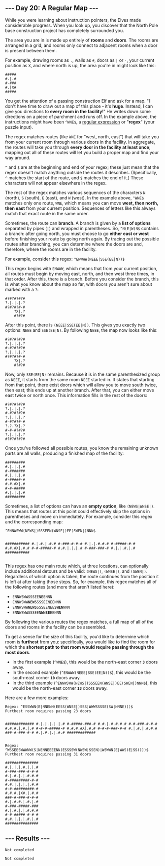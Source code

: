 <article class="day-desc"><h2>--- Day 20: A Regular Map ---</h2><p>While you were learning about instruction pointers, the Elves made considerable progress. When you look up, you discover that the North Pole base construction project has completely surrounded you.</p>
<p>The area you are in is made up entirely of <b>rooms</b> and <b>doors</b>. The rooms are arranged in a grid, and rooms only connect to adjacent rooms when a door is present between them.</p>
<p>For example, drawing rooms as <code>.</code>, walls as <code>#</code>, doors as <code>|</code> or <code>-</code>, your current position as <code>X</code>, and where north is up, the area you're in might look like this:</p>
<pre><code>#####
#.|.#
#-###
#.|X#
#####
</code></pre>
<p>You get the attention of a passing construction Elf and ask for a map. "I don't have time to draw out a map of this place - it's <b>huge</b>. Instead, I can give you directions to <b>every room in the facility</b>!" He writes down some directions on a piece of parchment and runs off. In the example above, the instructions might have been <code>^WNE$</code>, a <a href="https://en.wikipedia.org/wiki/Regular_expression">regular expression</a> or "<b>regex</b>" (your puzzle input).</p>
<p>The regex matches routes (like <code>WNE</code> for "west, north, east") that will take you from your current room through various doors in the facility. In aggregate, the routes will take you through <b>every door in the facility at least once</b>; mapping out all of these routes will let you build a proper map and find your way around.</p>
<p><code>^</code> and <code>$</code> are at the beginning and end of your regex; these just mean that the regex doesn't match anything outside the routes it describes. (Specifically, <code>^</code> matches the start of the route, and <code>$</code> matches the end of it.) These characters will not appear elsewhere in the regex.</p>
<p>The rest of the regex matches various sequences of the characters <code>N</code> (north), <code>S</code> (south), <code>E</code> (east), and <code>W</code> (west). In the example above, <code>^WNE$</code> matches only one route, <code>WNE</code>, which means you can move <b>west, then north, then east</b> from your current position. Sequences of letters like this always match that exact route in the same order.</p>
<p>Sometimes, the route can <b>branch</b>. A branch is given by a <b>list of options</b> separated by pipes (<code>|</code>) and wrapped in parentheses. So, <code>^N(E|W)N$</code> contains a branch: after going north, you must choose to go <b>either east or west</b> before finishing your route by going north again. By tracing out the possible routes after branching, you can determine where the doors are and, therefore, where the rooms are in the facility.</p>
<p>For example, consider this regex: <code>^ENWWW(NEEE|SSE(EE|N))$</code></p>
<p>This regex begins with <code>ENWWW</code>, which means that from your current position, all routes must begin by moving east, north, and then west three times, in that order. After this, there is a branch.  Before you consider the branch, this is what you know about the map so far, with doors you aren't sure about marked with a <code>?</code>:</p>
<pre><code>#?#?#?#?#
?.|.|.|.?
#?#?#?#-#
    ?X|.?
    #?#?#
</code></pre>
<p>After this point, there is <code>(NEEE|SSE(EE|N))</code>. This gives you exactly two options: <code>NEEE</code> and <code>SSE(EE|N)</code>. By following <code>NEEE</code>, the map now looks like this:</p>
<pre><code>#?#?#?#?#
?.|.|.|.?
#-#?#?#?#
?.|.|.|.?
#?#?#?#-#
    ?X|.?
    #?#?#
</code></pre>
<p>Now, only <code>SSE(EE|N)</code> remains. Because it is in the same parenthesized group as <code>NEEE</code>, it starts from the same room <code>NEEE</code> started in. It states that starting from that point, there exist doors which will allow you to move south twice, then east; this ends up at another branch. After that, you can either move east twice or north once. This information fills in the rest of the doors:</p>
<pre><code>#?#?#?#?#
?.|.|.|.?
#-#?#?#?#
?.|.|.|.?
#-#?#?#-#
?.?.?X|.?
#-#-#?#?#
?.|.|.|.?
#?#?#?#?#
</code></pre>
<p>Once you've followed all possible routes, you know the remaining unknown parts are all walls, producing a finished map of the facility:</p>
<pre><code>#########
#.|.|.|.#
#-#######
#.|.|.|.#
#-#####-#
#.#.#X|.#
#-#-#####
#.|.|.|.#
#########
</code></pre>
<p>Sometimes, a list of options can have an <b>empty option</b>, like <code>(NEWS|WNSE|)</code>. This means that routes at this point could effectively skip the options in parentheses and move on immediately.  For example, consider this regex and the corresponding map:</p>
<pre><code>^ENNWSWW(NEWS|)SSSEEN(WNSE|)EE(SWEN|)NNN$

###########
#.|.#.|.#.#
#-###-#-#-#
#.|.|.#.#.#
#-#####-#-#
#.#.#X|.#.#
#-#-#####-#
#.#.|.|.|.#
#-###-###-#
#.|.|.#.|.#
###########
</code></pre>
<p>This regex has one main route which, at three locations, can optionally include additional detours and be valid: <code>(NEWS|)</code>, <code>(WNSE|)</code>, and <code>(SWEN|)</code>. Regardless of which option is taken, the route continues from the position it is left at after taking those steps. So, for example, this regex matches all of the following routes (and more that aren't listed here):</p>
<ul>
<li><code>ENNWSWWSSSEENEENNN</code></li>
<li><code>ENNWSWW<b>NEWS</b>SSSEENEENNN</code></li>
<li><code>ENNWSWW<b>NEWS</b>SSSEENEE<b>SWEN</b>NNN</code></li>
<li><code>ENNWSWWSSSEEN<b>WNSE</b>EENNN</code></li>
</ul>
<p>By following the various routes the regex matches, a full map of all of the doors and rooms in the facility can be assembled.</p>
<p>To get a sense for the size of this facility, you'd like to determine which room is <b>furthest</b> from you: specifically, you would like to find the room for which the <b>shortest path to that room would require passing through the most doors</b>.</p>
<ul>
<li>In the first example (<code>^WNE$</code>), this would be the north-east corner <code><b>3</b></code> doors away.</li>
<li>In the second example (<code>^ENWWW(NEEE|SSE(EE|N))$</code>), this would be the south-east corner <code><b>10</b></code> doors away.</li>
<li>In the third example (<code>^ENNWSWW(NEWS|)SSSEEN(WNSE|)EE(SWEN|)NNN$</code>), this would be the north-east corner <code><b>18</b></code> doors away.</li>
</ul>
<p>Here are a few more examples:</p>
<pre><code>Regex: ^ESSWWN(E|NNENN(EESS(WNSE|)SSS|WWWSSSSE(SW|NNNE)))$
Furthest room requires passing 23 doors

#############
#.|.|.|.|.|.#
#-#####-###-#
#.#.|.#.#.#.#
#-#-###-#-#-#
#.#.#.|.#.|.#
#-#-#-#####-#
#.#.#.#X|.#.#
#-#-#-###-#-#
#.|.#.|.#.#.#
###-#-###-#-#
#.|.#.|.|.#.#
#############
</code></pre>
<pre><code>Regex: ^WSSEESWWWNW(S|NENNEEEENN(ESSSSW(NWSW|SSEN)|WSWWN(E|WWS(E|SS))))$
Furthest room requires passing 31 doors

###############
#.|.|.|.#.|.|.#
#-###-###-#-#-#
#.|.#.|.|.#.#.#
#-#########-#-#
#.#.|.|.|.|.#.#
#-#-#########-#
#.#.#.|X#.|.#.#
###-#-###-#-#-#
#.|.#.#.|.#.|.#
#-###-#####-###
#.|.#.|.|.#.#.#
#-#-#####-#-#-#
#.#.|.|.|.#.|.#
###############
</code></pre>

</article>

<form method="post" action="20/answer"><input type="hidden" name="level" value="1"></form>
<h2>--- Results ---</h2>
<pre><code>Not completed</code></pre>
<pre><code>Not completed</code></pre>